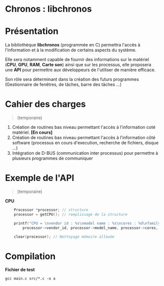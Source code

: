Chronos : libchronos
====================
# Présentation
La bibliothèque **libchronos** (programmée en C) permettra l'accès à l'information et à la modification de certains aspects du système.

Elle sera notamment capable de fournir des informations sur le matériel (**CPU**, **GPU**, **RAM**, **Carte son**) ainsi que sur les processus, elle proposera une **API** pour permettre aux développeurs de l'utiliser de manière efficace.

Son rôle sera déterminant dans la création des futurs programmes (Gestionnaire de fenêtres, de tâches, barre des tâches ...)

# Cahier des charges
> (temporaire)

1. Création de routines bas niveau permettant l'accès à l'information coté matériel. **[En cours]**
2. Création de routines bas niveau permettant l'accès à l'information côté software (processus en cours d'execution, recherche de fichiers, disque ...)
3. Intégration de D-BUS (communication inter processus) pour permettre à plusieurs programmes de communiquer

# Exemple de l'API
> (temporaire)

**CPU**
```c
	Processor *processor; // structure
	processor = getCPU(); // remplissage de la structure

	printf("CPU = \nvendor id : %s\nmodel name : %s\ncores : %d\nfamily : %d\n",
		processor->vendor_id, processor->model_name, processor->cores, processor->cpu_family);

	clear(processor); // Nettoyage mémoire allouée
```

# Compilation

**Fichier de test**
```gcc
gcc main.c src/*.c -o a
```